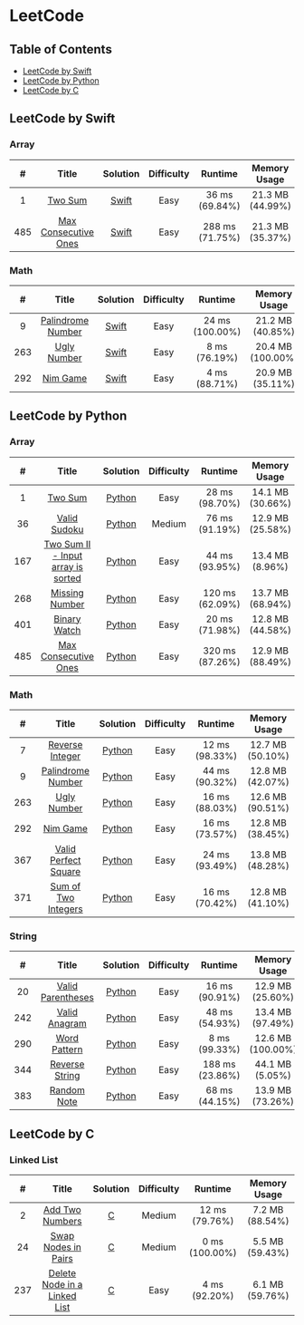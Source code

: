 # LeetCode

## Table of Contents
- [LeetCode by Swift](#leetcode-by-swift)
- [LeetCode by Python](#leetcode-by-python)
- [LeetCode by C](#leetcode-by-c)


## LeetCode by Swift
### Array
| # | Title | Solution | Difficulty | Runtime | Memory Usage |
| :---: | :---: | :---: | :---: | :---: | :---: |
| 1 | [Two Sum](https://leetcode.com/problems/two-sum/) | [Swift](Swift/Array/001_two_sum.swift) | Easy | 36 ms (69.84%) | 21.3 MB (44.99%) |
| 485 | [Max Consecutive Ones](https://leetcode.com/problems/max-consecutive-ones/) | [Swift](Swift/Array/485_max_consecutive_ones.swift) | Easy | 288 ms (71.75%) | 21.3 MB (35.37%) |

### Math
| # | Title | Solution | Difficulty | Runtime | Memory Usage |
| :---: | :---: | :---: | :---: | :---: | :---: |
| 9 | [Palindrome Number](https://leetcode.com/problems/palindrome-number/) | [Swift](Swift/Math/009_palindrome_number.swift) | Easy | 24 ms (100.00%) | 21.2 MB (40.85%) |
| 263 | [Ugly Number](https://leetcode.com/problems/ugly-number/) | [Swift](Swift/Math/263_ugly_number.swift) | Easy | 8 ms (76.19%) | 20.4 MB (100.00%) |
| 292 | [Nim Game](https://leetcode.com/problems/nim-game/) | [Swift](Swift/Math/292_nim_game.swift) | Easy | 4 ms (88.71%) | 20.9 MB (35.11%) |


## LeetCode by Python
### Array
| # | Title | Solution | Difficulty | Runtime | Memory Usage |
| :---: | :---: | :---: | :---: | :---: | :---: |
| 1 | [Two Sum](https://leetcode.com/problems/two-sum/) | [Python](Python/Array/001_two_sum.py) | Easy | 28 ms (98.70%) | 14.1 MB (30.66%) |
| 36 | [Valid Sudoku](https://leetcode.com/problems/valid-sudoku/) | [Python](Python/Array/036_valid_sudoku.py) | Medium | 76 ms (91.19%) | 12.9 MB (25.58%) |
| 167 | [Two Sum II - Input array is sorted](https://leetcode.com/problems/two-sum-ii-input-array-is-sorted/) | [Python](Python/Array/167_two_sum_II.py) | Easy | 44 ms (93.95%) | 13.4 MB (8.96%) |
| 268 | [Missing Number](https://leetcode.com/problems/missing-number/) | [Python](Python/Array/268_missing_number.py) | Easy | 120 ms (62.09%) | 13.7 MB (68.94%) |
| 401 | [Binary Watch](https://leetcode.com/problems/binary-watch/) | [Python](Python/Array/401_binary_watch.py) | Easy | 20 ms (71.98%) | 12.8 MB (44.58%) |
| 485 | [Max Consecutive Ones](https://leetcode.com/problems/max-consecutive-ones/) | [Python](Python/Array/485_max_consecutive_ones.py) | Easy | 320 ms (87.26%) | 12.9 MB (88.49%) |

### Math
| # | Title | Solution | Difficulty | Runtime | Memory Usage |
| :---: | :---: | :---: | :---: | :---: | :---: |
| 7 | [Reverse Integer](https://leetcode.com/problems/reverse-integer/) | [Python](Python/Math/007_reverse_integer.py) | Easy | 12 ms (98.33%) | 12.7 MB (50.10%) |
| 9 | [Palindrome Number](https://leetcode.com/problems/palindrome-number/) | [Python](Python/Math/009_palindrome_number.py) | Easy | 44 ms (90.32%) | 12.8 MB (42.07%) |
| 263 | [Ugly Number](https://leetcode.com/problems/ugly-number/) | [Python](Python/Math/263_ugly_number.py) | Easy | 16 ms (88.03%) | 12.6 MB (90.51%) |
| 292 | [Nim Game](https://leetcode.com/problems/nim-game/) | [Python](Python/Math/292_nim_game.py) | Easy | 16 ms (73.57%) | 12.8 MB (38.45%) |
| 367 | [Valid Perfect Square](https://leetcode.com/problems/valid-perfect-square/) | [Python](Python/Math/367_valid_perfect_square.py) | Easy | 24 ms (93.49%) | 13.8 MB (48.28%) |
| 371 | [Sum of Two Integers](https://leetcode.com/problems/sum-of-two-integers/) | [Python](Python/Math/371_two_integers_sum.py) | Easy | 16 ms (70.42%) | 12.8 MB (41.10%) |

### String
| # | Title | Solution | Difficulty | Runtime | Memory Usage |
| :---: | :---: | :---: | :---: | :---: | :---: |
| 20 | [Valid Parentheses](https://leetcode.com/problems/valid-parentheses/) | [Python](Python/String/020_valid_parentheses.py) | Easy | 16 ms (90.91%) | 12.9 MB (25.60%) |
| 242 | [Valid Anagram](https://leetcode.com/problems/valid-anagram/) | [Python](Python/String/242_valid_anagram.py) | Easy | 48 ms (54.93%) | 13.4 MB (97.49%) |
| 290 | [Word Pattern](https://leetcode.com/problems/word-pattern/) | [Python](Python/String/290_word_pattern.py) | Easy | 8 ms (99.33%) | 12.6 MB (100.00%) |
| 344 | [Reverse String](https://leetcode.com/problems/reverse-string/) | [Python](Python/String/344_reverse_string.py) | Easy | 188 ms (23.86%) | 44.1 MB (5.05%) |
| 383 | [Random Note](https://leetcode.com/problems/ransom-note/) | [Python](Python/String/383_random_note.py) | Easy | 68 ms (44.15%) | 13.9 MB (73.26%) |


## LeetCode by C
### Linked List
| # | Title | Solution | Difficulty | Runtime | Memory Usage |
| :---: | :---: | :---: | :---: | :---: | :---: |
| 2 | [Add Two Numbers](https://leetcode.com/problems/add-two-numbers/) | [C](C/Linked-List/002_add_numbers.c) | Medium | 12 ms (79.76%) | 7.2 MB (88.54%) |
| 24 | [Swap Nodes in Pairs](https://leetcode.com/problems/swap-nodes-in-pairs/) | [C](C/Linked-List/024_swap_nodes.c) | Medium | 0 ms (100.00%) | 5.5 MB (59.43%) |
| 237 | [Delete Node in a Linked List](https://leetcode.com/problems/delete-node-in-a-linked-list/) | [C](C/Linked-List/237_delete_node.c) | Easy | 4 ms (92.20%) | 6.1 MB (59.76%) |
